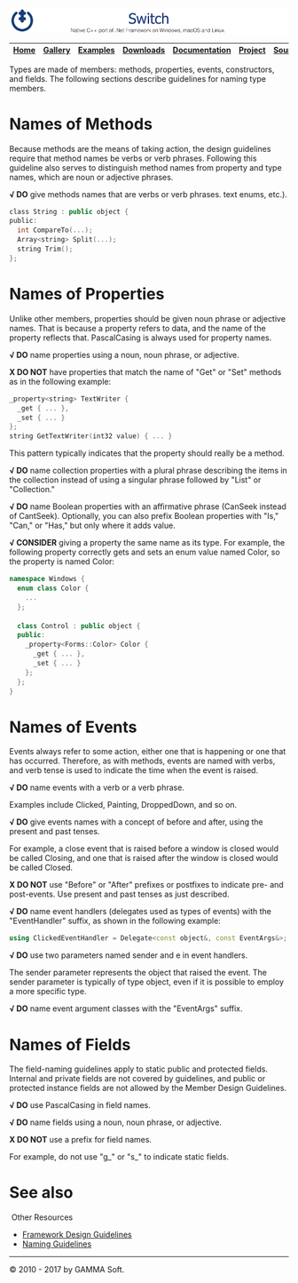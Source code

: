 ![Switch Header](Pictures/SwitchNativeC++port.png)

| [Home](Home.md) | [Gallery](Gallery.md) | [Examples](Examples.md) | [Downloads](Downloads.md) | [Documentation](Documentation.md) | [Project](https://sourceforge.net/projects/switchpro) | [Source](https://github.com/gammasoft71/switch) | [License](License.md) | [Contact](Contact.md) | [GAMMA Soft](https://gammasoft71.wixsite.com/gammasoft) |
|-----------------|-----------------------|-------------------------|-------------------------|-----------------------------------|-------------------------------------------------------|-------------------------------------------------|-----------------------|-----------------------|---------------------------------------------------------|

Types are made of members: methods, properties, events, constructors, and fields. The following sections describe guidelines for naming type members.

# Names of Methods

Because methods are the means of taking action, the design guidelines require that method names be verbs or verb phrases. Following this guideline also serves to distinguish method names from property and type names, which are noun or adjective phrases.

**√ DO** give methods names that are verbs or verb phrases. 
​text enums, etc.).

```c++
​class String : public object {
​public:
  int CompareTo(...);
  Array<string> Split(...);
  string Trim();
};
```

# Names of Properties

Unlike other members, properties should be given noun phrase or adjective names. That is because a property refers to data, and the name of the property reflects that. PascalCasing is always used for property names.

**√ DO** name properties using a noun, noun phrase, or adjective.

**X DO NOT** have properties that match the name of "Get" or "Set" methods as in the following example: 

```c++
_property<string> TextWriter {
  _get { ... },
  _set { ... }
};
string GetTextWriter(int32 value) { ... }
```

This pattern typically indicates that the property should really be a method.

**√ DO** name collection properties with a plural phrase describing the items in the collection instead of using a singular phrase followed by "List" or "Collection."

**√ DO** name Boolean properties with an affirmative phrase (CanSeek instead of CantSeek). Optionally, you can also prefix Boolean properties with "Is," "Can," or "Has," but only where it adds value.

**√ CONSIDER** giving a property the same name as its type.
For example, the following property correctly gets and sets an enum value named Color, so the property is named Color:

```c++
namespace Windows {
  enum class Color {
    ...
  };
​
  class Control : public object {
  public:
    _property<Forms::Color> Color {
      _get { ... },
      _set { ... }
    };
  };
}
```

# Names of Events

Events always refer to some action, either one that is happening or one that has occurred. Therefore, as with methods, events are named with verbs, and verb tense is used to indicate the time when the event is raised.

**√ DO** name events with a verb or a verb phrase.

Examples include Clicked, Painting, DroppedDown, and so on.

**√ DO** give events names with a concept of before and after, using the present and past tenses.

For example, a close event that is raised before a window is closed would be called Closing, and one that is raised after the window is closed would be called Closed.

**X DO NOT** use "Before" or "After" prefixes or postfixes to indicate pre- and post-events. Use present and past tenses as just described.

**√ DO** name event handlers (delegates used as types of events) with the "EventHandler" suffix, as shown in the following example:

```c++
using ClickedEventHandler = Delegate<const object&, const EventArgs&>;
```
**√ DO** use two parameters named sender and e in event handlers.

The sender parameter represents the object that raised the event. The sender parameter is typically of type object, even if it is possible to employ a more specific type.

**√ DO** name event argument classes with the "EventArgs" suffix.

# Names of Fields

The field-naming guidelines apply to static public and protected fields. Internal and private fields are not covered by guidelines, and public or protected instance fields are not allowed by the Member Design Guidelines.

**√ DO** use PascalCasing in field names.

**√ DO** name fields using a noun, noun phrase, or adjective.

**X DO NOT** use a prefix for field names.

For example, do not use "g_" or "s_" to indicate static fields.

# See also
​
Other Resources

* [Framework Design Guidelines](FrameworkDesignGuidelines.md)
* [Naming Guidelines](NamingGuidelines.md)

______________________________________________________________________________________________

© 2010 - 2017 by GAMMA Soft.
